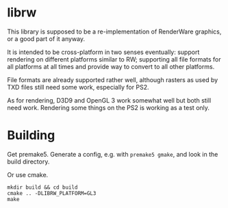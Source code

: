 librw
=====

This library is supposed to be a re-implementation of RenderWare graphics,
or a good part of it anyway.

It is intended to be cross-platform in two senses eventually:
support rendering on different platforms similar to RW;
supporting all file formats for all platforms at all times and provide
way to convert to all other platforms.

File formats are already supported rather well, although rasters
as used by TXD files still need some work, especially for PS2.

As for rendering, D3D9 and OpenGL 3 work somewhat well but both still need
work. Rendering some things on the PS2 is working as a test only.

# Building

Get premake5. Generate a config, e.g. with ``premake5 gmake``,
and look in the build directory.

Or use cmake.
```
mkdir build && cd build
cmake .. -DLIBRW_PLATFORM=GL3
make
```